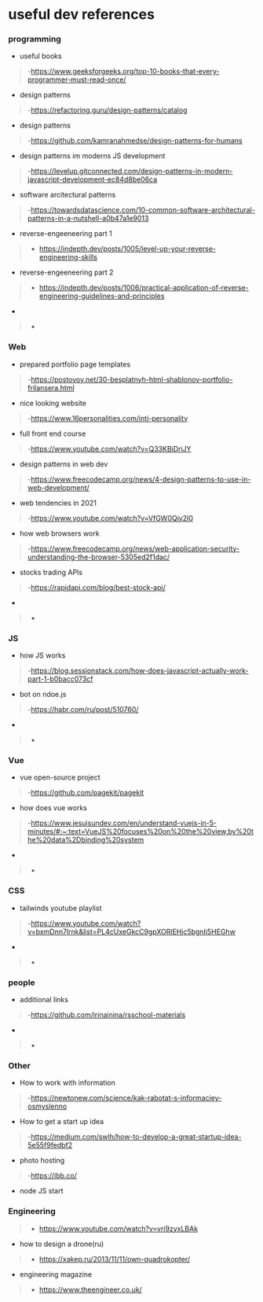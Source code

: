 # useful dev references
### programming 
* useful books
>-https://www.geeksforgeeks.org/top-10-books-that-every-programmer-must-read-once/
* design patterns
>-https://refactoring.guru/design-patterns/catalog
* design patterns
>-https://github.com/kamranahmedse/design-patterns-for-humans
* design patterns im moderns JS development
>-https://levelup.gitconnected.com/design-patterns-in-modern-javascript-development-ec84d8be06ca
* software arcitectural patterns
>-https://towardsdatascience.com/10-common-software-architectural-patterns-in-a-nutshell-a0b47a1e9013
* reverse-engeeneering part 1
>- https://indepth.dev/posts/1005/level-up-your-reverse-engineering-skills
* reverse-engeeneering part 2
>- https://indepth.dev/posts/1006/practical-application-of-reverse-engineering-guidelines-and-principles
*
>-


### Web
* prepared portfolio page templates 
>-https://postovoy.net/30-besplatnyh-html-shablonov-portfolio-frilansera.html
* nice looking website 
>-https://www.16personalities.com/intj-personality
* full front end course
>-https://www.youtube.com/watch?v=Q33KBiDriJY
* design patterns in web dev
>-https://www.freecodecamp.org/news/4-design-patterns-to-use-in-web-development/
* web tendencies in 2021
>-https://www.youtube.com/watch?v=VfGW0Qiy2I0
* how web browsers work
>-https://www.freecodecamp.org/news/web-application-security-understanding-the-browser-5305ed2f1dac/
* stocks trading APIs
>-https://rapidapi.com/blog/best-stock-api/
* 
>-
  
 ### JS 
 * how JS works
>-https://blog.sessionstack.com/how-does-javascript-actually-work-part-1-b0bacc073cf
 * bot on ndoe.js
>-https://habr.com/ru/post/510760/
 * 
>-
 
 ### Vue
* vue open-source project 
>-https://github.com/pagekit/pagekit
* how does vue works
>-https://www.jesuisundev.com/en/understand-vuejs-in-5-minutes/#:~:text=VueJS%20focuses%20on%20the%20view,by%20the%20data%2Dbinding%20system
* 
>-

### CSS
* tailwinds youtube playlist
>-https://www.youtube.com/watch?v=bxmDnn7lrnk&list=PL4cUxeGkcC9gpXORlEHjc5bgnIi5HEGhw
* 
>-

### people 
* additional links
>-https://github.com/irinainina/rsschool-materials
* 
>-

### Other
* How to work with information
>-https://newtonew.com/science/kak-rabotat-s-informaciey-osmyslenno
* How to get a start up idea 
>-https://medium.com/swlh/how-to-develop-a-great-startup-idea-5e55f9fedbf2
* photo hosting 
>-https://ibb.co/
* node JS start

### Engineering
>- https://www.youtube.com/watch?v=vri9zyxLBAk
* how to design a drone(ru)
>- https://xakep.ru/2013/11/11/own-quadrokopter/
* engineering magazine
>- https://www.theengineer.co.uk/

